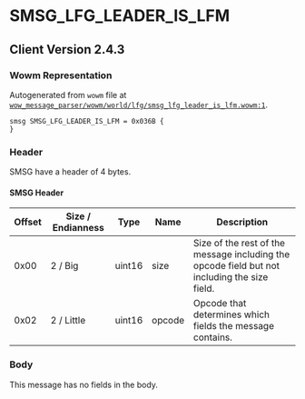 # SMSG_LFG_LEADER_IS_LFM

## Client Version 2.4.3

### Wowm Representation

Autogenerated from `wowm` file at [`wow_message_parser/wowm/world/lfg/smsg_lfg_leader_is_lfm.wowm:1`](https://github.com/gtker/wow_messages/tree/main/wow_message_parser/wowm/world/lfg/smsg_lfg_leader_is_lfm.wowm#L1).
```rust,ignore
smsg SMSG_LFG_LEADER_IS_LFM = 0x036B {
}
```
### Header

SMSG have a header of 4 bytes.

#### SMSG Header

| Offset | Size / Endianness | Type   | Name   | Description |
| ------ | ----------------- | ------ | ------ | ----------- |
| 0x00   | 2 / Big           | uint16 | size   | Size of the rest of the message including the opcode field but not including the size field.|
| 0x02   | 2 / Little        | uint16 | opcode | Opcode that determines which fields the message contains.|

### Body

This message has no fields in the body.

